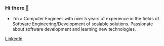 ### Hi there 👋

- I'm a Computer Engineer with over 5 years of experience in the fields of Software Engineering/Development of scalable solutions. Passionate about software development and learning new technologies. 

[LinkedIn](https://www.linkedin.com/in/wrsanches/)

<!--
**Wrsanches/Wrsanches** is a ✨ _special_ ✨ repository because its `README.md` (this file) appears on your GitHub profile.

Here are some ideas to get you started:

- 🔭 I’m currently working on ...
- 🌱 I’m currently learning ...
- 👯 I’m looking to collaborate on ...
- 🤔 I’m looking for help with ...
- 💬 Ask me about ...
- 📫 How to reach me: ...
- 😄 Pronouns: ...
- ⚡ Fun fact: ...
-->
